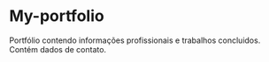 # My-portfolio
 Portfólio contendo informações profissionais e trabalhos concluidos.
 Contém dados de contato.
